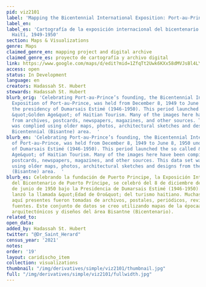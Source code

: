 ```yaml
---
pid: viz2101
label: 'Mapping the Bicentennial International Exposition: Port-au-Prince, Haiti (1949-1950)'
label_en:
label_es: 'Cartografía de la exposición internacional del bicentenario: Port-au-Prince,
  Haití, 1949-1950'
section: Maps & Visualizations
genre: Maps
claimed_genre_en: mapping project and digital archive
claimed_genre_es: proyecto de cartografía y archivo digital
link: https://www.google.com/maps/d/edit?mid=1ZfqTt2Uwk6KXx58dMVJsBl4LYxBg4AaY&ll=18.542926165759617%2C-72.34469624999997&z=15
access: open
status: In Development
language: en
creators: Hadassah St. Hubert
stewards: Hadassah St. Hubert
blurb_orig: 'Celebrating Port-au-Prince’s founding, the Bicentennial International
  Exposition of Port-au-Prince, was held from December 8, 1949 to June 8, 1950 under
  the presidency of Dumarsais Estimé (1946-1950). This period launched the so called
  &quot;Golden Age&quot; of Haitian Tourism. Many of the images here have been compiled
  from archives, postcards, newspapers, magazines, and other sources. This data set
  was complied using older maps, photos, architectural sketches and designs from the
  Bicentennial (Bisantne) area.  '
blurb_en: 'Celebrating Port-au-Prince’s founding, the Bicentennial International Exposition
  of Port-au-Prince, was held from December 8, 1949 to June 8, 1950 under the presidency
  of Dumarsais Estimé (1946-1950). This period launched the so called &quot;Golden
  Age&quot; of Haitian Tourism. Many of the images here have been compiled from archives,
  postcards, newspapers, magazines, and other sources. This data set was complied
  using older maps, photos, architectural sketches and designs from the Bicentennial
  (Bisantne) area.  '
blurb_es: Celebrando la fundación de Puerto Principe, la Exposición Internacional
  del Bicentenario de Puerto Príncipe, se celebró del 8 de diciembre de 1949 al 8
  de junio de 1950 bajo la Presidencia de Dumarsais Estimé (1946-1950). Este período
  lanzó la llamada &quot;Edad de Oro&quot; del turismo haitiano. Muchas de las imágenes
  aquí presentes fueron tomadas de archivos, postales, periódicos, revistas y otras
  fuentes. Este conjunto de datos se creo utilizando mapas de la épocaa, fotos, bocetos
  arquitectónicos y diseños del área Bisantne (Bicentenario).
related_to:
open_data:
added_by: Hadassah St. Hubert
twitter: "@Dr_Saint_Herard"
census_year: '2021'
notes:
order: '19'
layout: caridischo_item
collection: visualizations
thumbnail: "/img/derivatives/simple/viz2101/thumbnail.jpg"
full: "/img/derivatives/simple/viz2101/fullwidth.jpg"
---
```

